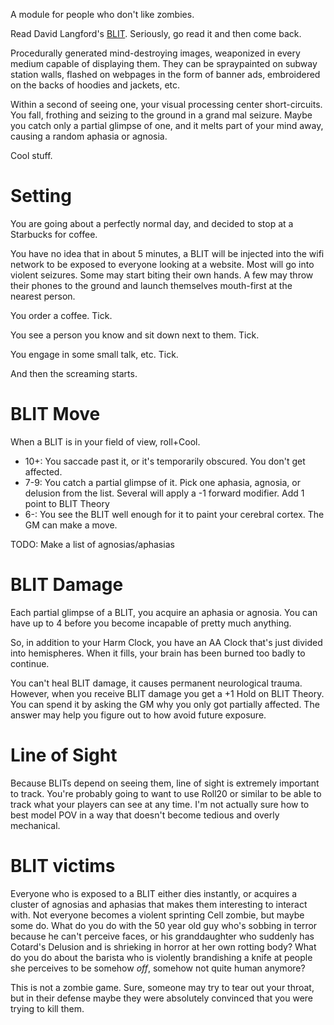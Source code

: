 A module for people who don't like zombies.

Read David Langford's [BLIT](https://www.infinityplus.co.uk/stories/blit.htm).
Seriously, go read it and then come back.

Procedurally generated mind-destroying images, weaponized in every medium
capable of displaying them. They can be spraypainted on subway station walls,
flashed on webpages in the form of banner ads, embroidered on the backs of
hoodies and jackets, etc.

Within a second of seeing one, your visual processing center short-circuits. You
fall, frothing and seizing to the ground in a grand mal seizure. Maybe you catch
only a partial glimpse of one, and it melts part of your mind away, causing a
random aphasia or agnosia. 

Cool stuff.

# Setting

You are going about a perfectly normal day, and decided to stop at a Starbucks
for coffee. 

You have no idea that in about 5 minutes, a BLIT will be injected into the wifi
network to be exposed to everyone looking at a website. Most will go into
violent seizures. Some may start biting their own hands. A few may throw their
phones to the ground and launch themselves mouth-first at the nearest person.

You order a coffee. Tick.

You see a person you know and sit down next to them. Tick.

You engage in some small talk, etc. Tick.

And then the screaming starts.

# BLIT Move

When a BLIT is in your field of view, roll+Cool.

- 10+: You saccade past it, or it's temporarily obscured. You don't get
  affected.
- 7-9: You catch a partial glimpse of it. Pick one aphasia, agnosia, or delusion
  from the list. Several will apply a -1 forward modifier. Add 1 point to BLIT
  Theory
- 6-: You see the BLIT well enough for it to paint your cerebral cortex. The GM
  can make a move.

TODO: Make a list of agnosias/aphasias

# BLIT Damage

Each partial glimpse of a BLIT, you acquire an aphasia or agnosia. You can have
up to 4 before you become incapable of pretty much anything. 

So, in addition to your Harm Clock, you have an AA Clock that's just divided
into hemispheres. When it fills, your brain has been burned too badly to
continue.

You can't heal BLIT damage, it causes permanent neurological trauma. However,
when you receive BLIT damage you get a +1 Hold on BLIT Theory. You can spend it
by asking the GM why you only got partially affected. The answer may help you
figure out to how avoid future exposure.

# Line of Sight

Because BLITs depend on seeing them, line of sight is extremely important to
track. You're probably going to want to use Roll20 or similar to be able to
track what your players can see at any time. I'm not actually sure how to best
model POV in a way that doesn't become tedious and overly mechanical.

# BLIT victims

Everyone who is exposed to a BLIT either dies instantly, or acquires a cluster
of agnosias and aphasias that makes them interesting to interact with. Not
everyone becomes a violent sprinting Cell zombie, but maybe some do. What do you
do with the 50 year old guy who's sobbing in terror because he can't perceive
faces, or his granddaughter who suddenly has Cotard's Delusion and is shrieking
in horror at her own rotting body? What do you do about the barista who is
violently brandishing a knife at people she perceives to be somehow *off*,
somehow not quite human anymore?

This is not a zombie game. Sure, someone may try to tear out your throat, but in
their defense maybe they were absolutely convinced that you were trying to kill
them. 
